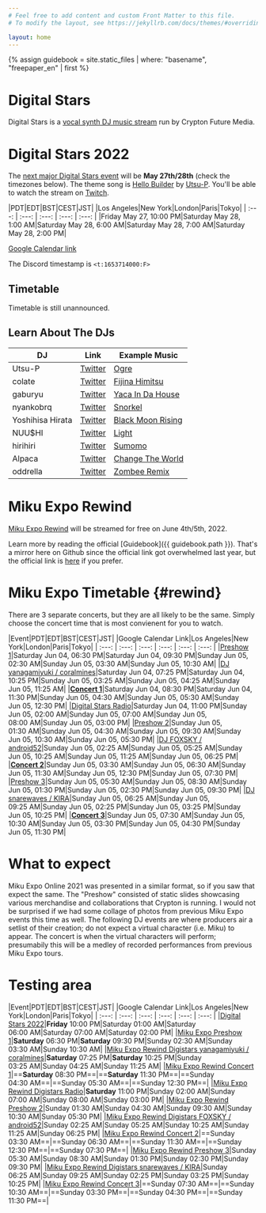 ```yaml
---
# Feel free to add content and custom Front Matter to this file.
# To modify the layout, see https://jekyllrb.com/docs/themes/#overriding-theme-defaults

layout: home
---
```


{% assign guidebook = site.static_files | where: "basename", "freepaper_en" | first %}

# Digital Stars

Digital Stars is a [vocal synth DJ music
stream](https://digitalstars.club/) run by Crypton Future
Media.

# Digital Stars 2022

The [next major Digital Stars
event](https://digitalstars.club/hmds22/index.html) will be **May 27th/28th**
(check the timezones below). The theme song is [Hello Builder](https://youtu.be/I6saPR3I07M) by
[Utsu-P](https://msis.jimdofree.com/). You'll be able to watch the stream
on [Twitch](https://www.twitch.tv/cfm_official).

|PDT|EDT|BST|CEST|JST|
|Los Angeles|New York|London|Paris|Tokyo|
| :---: | :---: | :---: | :---: | :---: |
|Friday May&nbsp;27, 10:00&nbsp;PM|Saturday May&nbsp;28, 1:00&nbsp;AM|Saturday May&nbsp;28, 6:00&nbsp;AM|Saturday May&nbsp;28, 7:00&nbsp;AM|Saturday May&nbsp;28, 2:00&nbsp;PM|

[Google Calendar link](https://calendar.google.com/calendar/u/0/r/eventedit?text=Digital%20Stars%202022&dates=20220528T050000Z/20220528T110000Z&ctz=Asia%2FTokyo)

The Discord timestamp is <code><t:1653714000:F></code>

## Timetable

Timetable is still unannounced.

## Learn About The DJs

|DJ|Link|Example Music|
|---|---|---|
|Utsu-P|[Twitter](https://twitter.com/asshole_wii)|[Ogre](https://www.youtube.com/watch?v=N9-M-avUjO8)|
|colate|[Twitter](https://twitter.com/colate_dochibi)|[Fijina Himitsu](https://twitter.com/colate_dochibi/status/1514215058238509057)|
|gaburyu|[Twitter](https://twitter.com/gabustep)|[Yaca In Da House](https://www.youtube.com/watch?v=sAdXixuyqr4)|
|nyankobrq|[Twitter](https://twitter.com/nyankobrq)|[Snorkel](https://soundcloud.com/nyankobrq/nyankobrq-snorkel?utm_source=clipboard&utm_medium=text&utm_campaign=social_sharing)|
|Yoshihisa Hirata|[Twitter](https://twitter.com/yoshihisahirata)|[Black Moon Rising](https://youtu.be/meLI9PmiGik)|
|NUU$HI|[Twitter](https://twitter.com/IamNuushi)|[Light](https://soundcloud.com/iamnuushi/light-released-from-nextlight?utm_source=clipboard&utm_medium=text&utm_campaign=social_sharing)|
|hirihiri|[Twitter](https://twitter.com/hirihiri)|[Sumomo](https://youtu.be/y1HSXEa7BA8)|
|Alpaca|[Twitter](https://twitter.com/Alpaca_1122)|[Change The World](https://soundcloud.com/alpaca1122/change-the-world-alpaca-feat?utm_source=clipboard&utm_medium=text&utm_campaign=social_sharing)|
|oddrella|[Twitter](https://twitter.com/oddrella)|[Zombee Remix](https://youtu.be/ZK9JeFpCJa8?t=413)|

# Miku Expo Rewind

[Miku Expo Rewind](https://mikuexpo.com/rewind2022/index_en.html) will be
streamed for free on June 4th/5th, 2022.

Learn more by reading the official [Guidebook]({{ guidebook.path }}). That's a
mirror here on Github since the official link got overwhelmed last year, but the
official link is [here](https://mikuexpo.com/rewind2022/images/freepaper_en.pdf)
if you prefer.

# Miku Expo Timetable {#rewind}

There are 3 separate concerts, but they are all likely to be the same. Simply
choose the concert time that is most convienent for you to watch.

|Event|PDT|EDT|BST|CEST|JST|
|Google Calendar Link|Los Angeles|New York|London|Paris|Tokyo|
| :---: | :---: | :---: | :---: | :---: | :---: |
|[Preshow 1](https://calendar.google.com/calendar/u/0/r/eventedit?text=Miku%20Expo%20Rewind%20Preshow%201&dates=20220605T013000Z/20220605T022500Z&ctz=Asia%2FTokyo)|Saturday Jun&nbsp;04, 06:30&nbsp;PM|Saturday Jun&nbsp;04, 09:30&nbsp;PM|Sunday Jun&nbsp;05, 02:30&nbsp;AM|Sunday Jun&nbsp;05, 03:30&nbsp;AM|Sunday Jun&nbsp;05, 10:30&nbsp;AM|
|[DJ yanagamiyuki / coralmines](https://calendar.google.com/calendar/u/0/r/eventedit?text=Miku%20Expo%20Rewind%20Digistars%20yanagamiyuki/coralmines&dates=20220605T022500Z/20220605T032500Z&ctz=Asia%2FTokyo)|Saturday Jun&nbsp;04, 07:25&nbsp;PM|Saturday Jun&nbsp;04, 10:25&nbsp;PM|Sunday Jun&nbsp;05, 03:25&nbsp;AM|Sunday Jun&nbsp;05, 04:25&nbsp;AM|Sunday Jun&nbsp;05, 11:25&nbsp;AM|
|**[Concert 1](https://calendar.google.com/calendar/u/0/r/eventedit?text=Miku%20Expo%20Rewind%20Concert%201&dates=20220605T033000Z/20220605T050000Z&ctz=Asia%2FTokyo)**|Saturday Jun&nbsp;04, 08:30&nbsp;PM|Saturday Jun&nbsp;04, 11:30&nbsp;PM|Sunday Jun&nbsp;05, 04:30&nbsp;AM|Sunday Jun&nbsp;05, 05:30&nbsp;AM|Sunday Jun&nbsp;05, 12:30&nbsp;PM|
|[Digital Stars Radio](https://calendar.google.com/calendar/u/0/r/eventedit?text=Miku%20Expo%20Rewind%20Digistar%20Radio&dates=20220605T060000Z/20220605T070000Z&ctz=Asia%2FTokyo)|Saturday Jun&nbsp;04, 11:00&nbsp;PM|Sunday Jun&nbsp;05, 02:00&nbsp;AM|Sunday Jun&nbsp;05, 07:00&nbsp;AM|Sunday Jun&nbsp;05, 08:00&nbsp;AM|Sunday Jun&nbsp;05, 03:00&nbsp;PM|
|[Preshow 2](https://calendar.google.com/calendar/u/0/r/eventedit?text=Miku%20Expo%20Rewind%20Preshow%202&dates=20220605T083000Z/20220605T092500Z&ctz=Asia%2FTokyo)|Sunday Jun&nbsp;05, 01:30&nbsp;AM|Sunday Jun&nbsp;05, 04:30&nbsp;AM|Sunday Jun&nbsp;05, 09:30&nbsp;AM|Sunday Jun&nbsp;05, 10:30&nbsp;AM|Sunday Jun&nbsp;05, 05:30&nbsp;PM|
|[DJ FOXSKY / android52](https://calendar.google.com/calendar/u/0/r/eventedit?text=Miku%20Expo%20Rewind%20Digistars%20FOXSKY/android52&dates=20220605T092500Z/20220605T102500Z&ctz=Asia%2FTokyo)|Sunday Jun&nbsp;05, 02:25&nbsp;AM|Sunday Jun&nbsp;05, 05:25&nbsp;AM|Sunday Jun&nbsp;05, 10:25&nbsp;AM|Sunday Jun&nbsp;05, 11:25&nbsp;AM|Sunday Jun&nbsp;05, 06:25&nbsp;PM|
|**[Concert 2](https://calendar.google.com/calendar/u/0/r/eventedit?text=Miku%20Expo%20Rewind%20Concert%202&dates=20220605T103000Z/20220605T120000Z&ctz=Asia%2FTokyo)**|Sunday Jun&nbsp;05, 03:30&nbsp;AM|Sunday Jun&nbsp;05, 06:30&nbsp;AM|Sunday Jun&nbsp;05, 11:30&nbsp;AM|Sunday Jun&nbsp;05, 12:30&nbsp;PM|Sunday Jun&nbsp;05, 07:30&nbsp;PM|
|[Preshow 3](https://calendar.google.com/calendar/u/0/r/eventedit?text=Miku%20Expo%20Rewind%20Preshow%203&dates=20220605T123000Z/20220605T132500Z&ctz=Asia%2FTokyo)|Sunday Jun&nbsp;05, 05:30&nbsp;AM|Sunday Jun&nbsp;05, 08:30&nbsp;AM|Sunday Jun&nbsp;05, 01:30&nbsp;PM|Sunday Jun&nbsp;05, 02:30&nbsp;PM|Sunday Jun&nbsp;05, 09:30&nbsp;PM|
|[DJ snarewaves / KIRA](https://calendar.google.com/calendar/u/0/r/eventedit?text=Miku%20Expo%20Rewind%20Digistars%20snarewaves/KIRA&dates=20220605T132500Z/20220605T142500Z&ctz=Asia%2FTokyo)|Sunday Jun&nbsp;05, 06:25&nbsp;AM|Sunday Jun&nbsp;05, 09:25&nbsp;AM|Sunday Jun&nbsp;05, 02:25&nbsp;PM|Sunday Jun&nbsp;05, 03:25&nbsp;PM|Sunday Jun&nbsp;05, 10:25&nbsp;PM|
|**[Concert 3](https://calendar.google.com/calendar/u/0/r/eventedit?text=Miku%20Expo%20Rewind%20Concert%203&dates=20220605T143000Z/20220605T160000Z&ctz=Asia%2FTokyo)**|Sunday Jun&nbsp;05, 07:30&nbsp;AM|Sunday Jun&nbsp;05, 10:30&nbsp;AM|Sunday Jun&nbsp;05, 03:30&nbsp;PM|Sunday Jun&nbsp;05, 04:30&nbsp;PM|Sunday Jun&nbsp;05, 11:30&nbsp;PM|

# What to expect

Miku Expo Online 2021 was presented in a similar format, so if you saw that
expect the same. The "Preshow" consisted of static slides showcasing various
merchandise and collaborations that Crypton is running. I would not be surprised
if we had some collage of photos from previous Miku Expo events this time as
well. The following DJ events are where producers air a setlist of their
creation; do not expect a virtual character (i.e. Miku) to appear. The concert
is when the virtual characters will perform; presumabily this will be a medley
of recorded performances from previous Miku Expo tours.

# Testing area

|Event|PDT|EDT|BST|CEST|JST|
|Google Calendar Link|Los Angeles|New York|London|Paris|Tokyo|
| :---: | :---: | :---: | :---: | :---: | :---: |
|[Digital Stars 2022](https://calendar.google.com/calendar/u/0/r/eventedit?text=Digital%20Stars%202022&dates=20220528T050000Z/20220528T110000Z&ctz=Asia%2FTokyo)|**Friday** 10:00&nbsp;PM|Saturday 01:00&nbsp;AM|Saturday 06:00&nbsp;AM|Saturday 07:00&nbsp;AM|Saturday 02:00&nbsp;PM|
|[Miku Expo Preshow 1](https://calendar.google.com/calendar/u/0/r/eventedit?text=Miku%20Expo%20Preshow%201&dates=20220605T013000Z/20220605T022500Z&ctz=Asia%2FTokyo)|**Saturday** 06:30&nbsp;PM|**Saturday** 09:30&nbsp;PM|Sunday 02:30&nbsp;AM|Sunday 03:30&nbsp;AM|Sunday 10:30&nbsp;AM|
|[Miku Expo Rewind Digistars yanagamiyuki / coralmines](https://calendar.google.com/calendar/u/0/r/eventedit?text=Miku%20Expo%20Rewind%20Digistars%20yanagamiyuki%20/%20coralmines&dates=20220605T022500Z/20220605T032500Z&ctz=Asia%2FTokyo)|**Saturday** 07:25&nbsp;PM|**Saturday** 10:25&nbsp;PM|Sunday 03:25&nbsp;AM|Sunday 04:25&nbsp;AM|Sunday 11:25&nbsp;AM|
|[Miku Expo Rewind Concert 1](https://calendar.google.com/calendar/u/0/r/eventedit?text=Miku%20Expo%20Rewind%20Concert%201&dates=20220605T033000Z/20220605T050000Z&ctz=Asia%2FTokyo)|==**Saturday** 08:30&nbsp;PM==|==**Saturday** 11:30&nbsp;PM==|==Sunday 04:30&nbsp;AM==|==Sunday 05:30&nbsp;AM==|==Sunday 12:30&nbsp;PM==|
|[Miku Expo Rewind Digistars Radio](https://calendar.google.com/calendar/u/0/r/eventedit?text=Miku%20Expo%20Rewind%20Digistars%20Radio&dates=20220605T060000Z/20220605T070000Z&ctz=Asia%2FTokyo)|**Saturday** 11:00&nbsp;PM|Sunday 02:00&nbsp;AM|Sunday 07:00&nbsp;AM|Sunday 08:00&nbsp;AM|Sunday 03:00&nbsp;PM|
|[Miku Expo Rewind Preshow 2](https://calendar.google.com/calendar/u/0/r/eventedit?text=Miku%20Expo%20Rewind%20Preshow%202&dates=20220605T083000Z/20220605T092500Z&ctz=Asia%2FTokyo)|Sunday 01:30&nbsp;AM|Sunday 04:30&nbsp;AM|Sunday 09:30&nbsp;AM|Sunday 10:30&nbsp;AM|Sunday 05:30&nbsp;PM|
|[Miku Expo Rewind Digistars FOXSKY / android52](https://calendar.google.com/calendar/u/0/r/eventedit?text=Miku%20Expo%20Rewind%20Digistars%20FOXSKY%20/%20android52&dates=20220605T092500Z/20220605T102500Z&ctz=Asia%2FTokyo)|Sunday 02:25&nbsp;AM|Sunday 05:25&nbsp;AM|Sunday 10:25&nbsp;AM|Sunday 11:25&nbsp;AM|Sunday 06:25&nbsp;PM|
|[Miku Expo Rewind Concert 2](https://calendar.google.com/calendar/u/0/r/eventedit?text=Miku%20Expo%20Rewind%20Concert%202&dates=20220605T103000Z/20220605T120000Z&ctz=Asia%2FTokyo)|==Sunday 03:30&nbsp;AM==|==Sunday 06:30&nbsp;AM==|==Sunday 11:30&nbsp;AM==|==Sunday 12:30&nbsp;PM==|==Sunday 07:30&nbsp;PM==|
|[Miku Expo Rewind Preshow 3](https://calendar.google.com/calendar/u/0/r/eventedit?text=Miku%20Expo%20Rewind%20Preshow%203&dates=20220605T123000Z/20220605T132500Z&ctz=Asia%2FTokyo)|Sunday 05:30&nbsp;AM|Sunday 08:30&nbsp;AM|Sunday 01:30&nbsp;PM|Sunday 02:30&nbsp;PM|Sunday 09:30&nbsp;PM|
|[Miku Expo Rewind Digistars snarewaves / KIRA](https://calendar.google.com/calendar/u/0/r/eventedit?text=Miku%20Expo%20Rewind%20Digistars%20snarewaves%20/%20KIRA&dates=20220605T132500Z/20220605T142500Z&ctz=Asia%2FTokyo)|Sunday 06:25&nbsp;AM|Sunday 09:25&nbsp;AM|Sunday 02:25&nbsp;PM|Sunday 03:25&nbsp;PM|Sunday 10:25&nbsp;PM|
|[Miku Expo Rewind Concert 3](https://calendar.google.com/calendar/u/0/r/eventedit?text=Miku%20Expo%20Rewind%20Concert%203&dates=20220605T143000Z/20220605T160000Z&ctz=Asia%2FTokyo)|==Sunday 07:30&nbsp;AM==|==Sunday 10:30&nbsp;AM==|==Sunday 03:30&nbsp;PM==|==Sunday 04:30&nbsp;PM==|==Sunday 11:30&nbsp;PM==|

